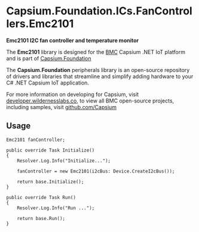 # Capsium.Foundation.ICs.FanControllers.Emc2101

**Emc2101 I2C fan controller and temperature monitor**

The **Emc2101** library is designed for the [BMC](www.wildernesslabs.co) Capsium .NET IoT platform and is part of [Capsium.Foundation](https://developer.wildernesslabs.co/Capsium/Capsium.Foundation/)

The **Capsium.Foundation** peripherals library is an open-source repository of drivers and libraries that streamline and simplify adding hardware to your C# .NET Capsium IoT application.

For more information on developing for Capsium, visit [developer.wildernesslabs.co](http://developer.wildernesslabs.co/), to view all BMC open-source projects, including samples, visit [github.com/Capsium](https://github.com/Capsium/)

## Usage

```
Emc2101 fanController;

public override Task Initialize()
{
    Resolver.Log.Info("Initialize...");

    fanController = new Emc2101(i2cBus: Device.CreateI2cBus());

    return base.Initialize();
}

public override Task Run()
{
    Resolver.Log.Info("Run ...");

    return base.Run();
}

```
